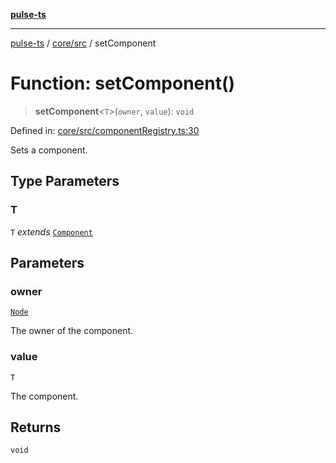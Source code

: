 [**pulse-ts**](../../../README.md)

***

[pulse-ts](../../../README.md) / [core/src](../README.md) / setComponent

# Function: setComponent()

> **setComponent**\<`T`\>(`owner`, `value`): `void`

Defined in: [core/src/componentRegistry.ts:30](https://github.com/jlehett/pulse-ts/blob/95f7e0ab0aafbcd2aad691251c554317b3dfe19c/packages/core/src/componentRegistry.ts#L30)

Sets a component.

## Type Parameters

### T

`T` *extends* [`Component`](../classes/Component.md)

## Parameters

### owner

[`Node`](../classes/Node.md)

The owner of the component.

### value

`T`

The component.

## Returns

`void`
